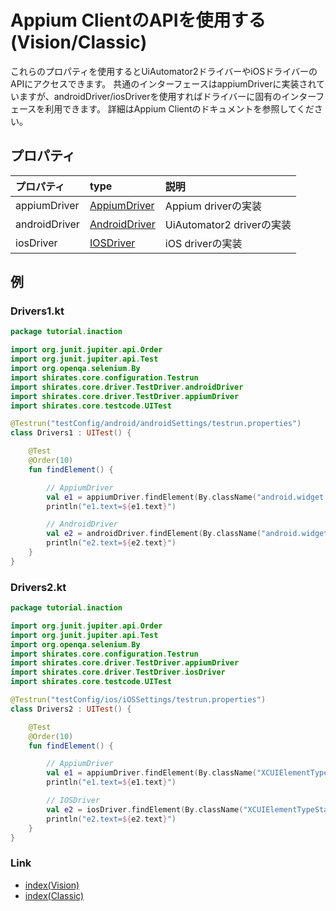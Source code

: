 # Appium ClientのAPIを使用する (Vision/Classic)

これらのプロパティを使用するとUiAutomator2ドライバーやiOSドライバーのAPIにアクセスできます。
共通のインターフェースはappiumDriverに実装されていますが、androidDriver/iosDriverを使用すればドライバーに固有のインターフェースを利用できます。
詳細はAppium Clientのドキュメントを参照してください。

## プロパティ

| プロパティ         | type                                                                                                                      | 説明                     |
|:--------------|:--------------------------------------------------------------------------------------------------------------------------|:-----------------------|
| appiumDriver  | [AppiumDriver](https://www.javadoc.io/doc/io.appium/java-client/latest/io/appium/java_client/AppiumDriver.html)           | Appium driverの実装       |
| androidDriver | [AndroidDriver](https://www.javadoc.io/doc/io.appium/java-client/latest/io/appium/java_client/android/AndroidDriver.html) | UiAutomator2 driverの実装 |
| iosDriver     | [IOSDriver](https://www.javadoc.io/doc/io.appium/java-client/latest/io/appium/java_client/ios/IOSDriver.html)             | iOS driverの実装          |

## 例

### Drivers1.kt

```kotlin
package tutorial.inaction

import org.junit.jupiter.api.Order
import org.junit.jupiter.api.Test
import org.openqa.selenium.By
import shirates.core.configuration.Testrun
import shirates.core.driver.TestDriver.androidDriver
import shirates.core.driver.TestDriver.appiumDriver
import shirates.core.testcode.UITest

@Testrun("testConfig/android/androidSettings/testrun.properties")
class Drivers1 : UITest() {

    @Test
    @Order(10)
    fun findElement() {

        // AppiumDriver
        val e1 = appiumDriver.findElement(By.className("android.widget.TextView"))
        println("e1.text=${e1.text}")

        // AndroidDriver
        val e2 = androidDriver.findElement(By.className("android.widget.TextView"))
        println("e2.text=${e2.text}")
    }
}
```

### Drivers2.kt

```kotlin
package tutorial.inaction

import org.junit.jupiter.api.Order
import org.junit.jupiter.api.Test
import org.openqa.selenium.By
import shirates.core.configuration.Testrun
import shirates.core.driver.TestDriver.appiumDriver
import shirates.core.driver.TestDriver.iosDriver
import shirates.core.testcode.UITest

@Testrun("testConfig/ios/iOSSettings/testrun.properties")
class Drivers2 : UITest() {

    @Test
    @Order(10)
    fun findElement() {

        // AppiumDriver
        val e1 = appiumDriver.findElement(By.className("XCUIElementTypeStaticText"))
        println("e1.text=${e1.text}")

        // IOSDriver
        val e2 = iosDriver.findElement(By.className("XCUIElementTypeStaticText"))
        println("e2.text=${e2.text}")
    }
}
```

### Link

- [index(Vision)](../../index_ja.md)
- [index(Classic)](../../classic/index_ja.md)

